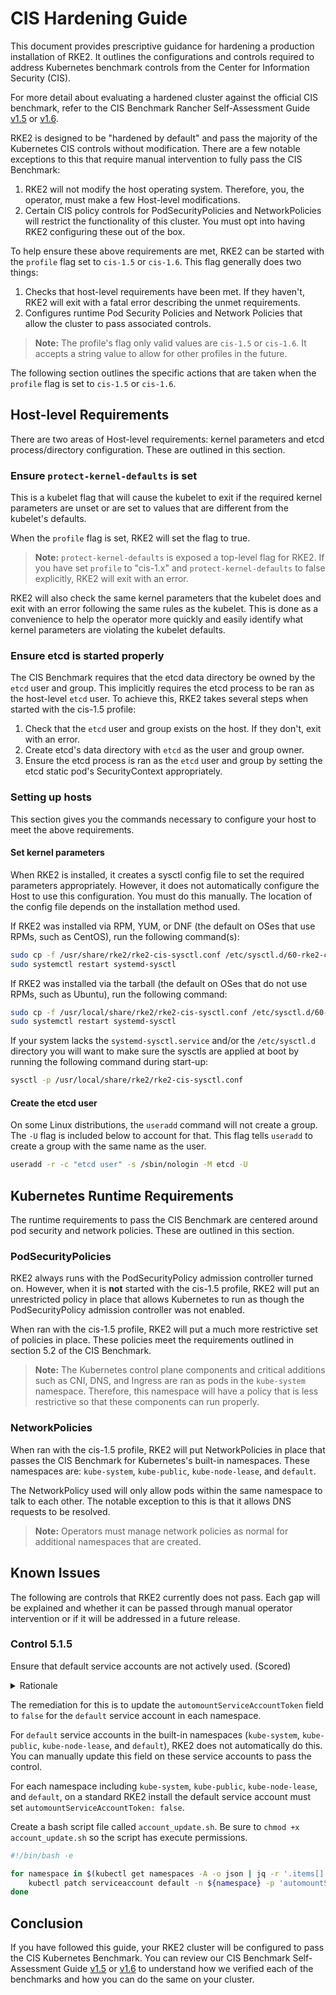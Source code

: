 # CIS Hardening Guide

This document provides prescriptive guidance for hardening a production installation of RKE2. It outlines the configurations and controls required to address Kubernetes benchmark controls from the Center for Information Security (CIS).

For more detail about evaluating a hardened cluster against the official CIS benchmark, refer to the CIS Benchmark Rancher Self-Assessment Guide [v1.5](cis_self_assessment15.md) or [v1.6](cis_self_assessment16.md).

RKE2 is designed to be "hardened by default" and pass the majority of the Kubernetes CIS controls without modification. There are a few notable exceptions to this that require manual intervention to fully pass the CIS Benchmark:

1. RKE2 will not modify the host operating system. Therefore, you, the operator, must make a few Host-level modifications.
2. Certain CIS policy controls for PodSecurityPolicies and NetworkPolicies will restrict the functionality of this cluster. You must opt into having RKE2 configuring these out of the box.

To help ensure these above requirements are met, RKE2 can be started with the `profile` flag set to `cis-1.5` or `cis-1.6`. This flag generally does two things:

1. Checks that host-level requirements have been met. If they haven't, RKE2 will exit with a fatal error describing the unmet requirements.
2. Configures runtime Pod Security Policies and Network Policies that allow the cluster to pass associated controls.

> **Note:** The profile's flag only valid values are `cis-1.5` or `cis-1.6`. It accepts a string value to allow for other profiles in the future.

The following section outlines the specific actions that are taken when the `profile` flag is set to `cis-1.5` or `cis-1.6`.

## Host-level Requirements

There are two areas of Host-level requirements: kernel parameters and etcd process/directory configuration. These are outlined in this section.

### Ensure `protect-kernel-defaults` is set
This is a kubelet flag that will cause the kubelet to exit if the required kernel parameters are unset or are set to values that are different from the kubelet's defaults.

When the `profile` flag is set, RKE2 will set the flag to true.

> **Note:** `protect-kernel-defaults` is exposed a top-level flag for RKE2. If you have set `profile` to "cis-1.x" and `protect-kernel-defaults` to false explicitly, RKE2 will exit with an error.

RKE2 will also check the same kernel parameters that the kubelet does and exit with an error following the same rules as the kubelet. This is done as a convenience to help the operator more quickly and easily identify what kernel parameters are violating the kubelet defaults.

### Ensure etcd is started properly
The CIS Benchmark requires that the etcd data directory be owned by the `etcd` user and group. This implicitly requires the etcd process to be ran as the host-level `etcd` user. To achieve this, RKE2 takes several steps when started with the cis-1.5 profile:

1. Check that the `etcd` user and group exists on the host. If they don't, exit with an error.
2. Create etcd's data directory with `etcd` as the user and group owner.
3. Ensure the etcd process is ran as the `etcd` user and group by setting the etcd static pod's SecurityContext appropriately.

### Setting up hosts
This section gives you the commands necessary to configure your host to meet the above requirements.

#### Set kernel parameters
When RKE2 is installed, it creates a sysctl config file to set the required parameters appropriately.
However, it does not automatically configure the Host to use this configuration. You must do this manually.
The location of the config file depends on the installation method used.

If RKE2 was installed via RPM, YUM, or DNF (the default on OSes that use RPMs, such as CentOS), run the following command(s):
```bash
sudo cp -f /usr/share/rke2/rke2-cis-sysctl.conf /etc/sysctl.d/60-rke2-cis.conf
sudo systemctl restart systemd-sysctl
```

If RKE2 was installed via the tarball (the default on OSes that do not use RPMs, such as Ubuntu), run the following command:
```bash
sudo cp -f /usr/local/share/rke2/rke2-cis-sysctl.conf /etc/sysctl.d/60-rke2-cis.conf
sudo systemctl restart systemd-sysctl
```

If your system lacks the `systemd-sysctl.service` and/or the `/etc/sysctl.d` directory you will want to make sure the
sysctls are applied at boot by running the following command during start-up:
```bash
sysctl -p /usr/local/share/rke2/rke2-cis-sysctl.conf
```

#### Create the etcd user
On some Linux distributions, the `useradd` command will not create a group. The `-U` flag is included below to account for that. This flag tells `useradd` to create a group with the same name as the user.
 
```bash
useradd -r -c "etcd user" -s /sbin/nologin -M etcd -U
```

## Kubernetes Runtime Requirements

The runtime requirements to pass the CIS Benchmark are centered around pod security and network policies. These are outlined in this section.

### PodSecurityPolicies

RKE2 always runs with the PodSecurityPolicy admission controller turned on. However, when it is **not** started with the cis-1.5 profile, RKE2 will put an unrestricted policy in place that allows Kubernetes to run as though the PodSecurityPolicy admission controller was not enabled.

When ran with the cis-1.5 profile, RKE2 will put a much more restrictive set of policies in place. These policies meet the requirements outlined in section 5.2 of the CIS Benchmark.

> **Note:** The Kubernetes control plane components and critical additions such as CNI, DNS, and Ingress are ran as pods in the `kube-system` namespace. Therefore, this namespace will have a policy that is less restrictive so that these components can run properly.

### NetworkPolicies

When ran with the cis-1.5 profile, RKE2 will put NetworkPolicies in place that passes the CIS Benchmark for Kubernetes's built-in namespaces. These namespaces are: `kube-system`, `kube-public`, `kube-node-lease`, and `default`.

The NetworkPolicy used will only allow pods within the same namespace to talk to each other. The notable exception to this is that it allows DNS requests to be resolved.

> **Note:** Operators must manage network policies as normal for additional namespaces that are created.

## Known Issues
The following are controls that RKE2 currently does not pass. Each gap will be explained and whether it can be passed through manual operator intervention or if it will be addressed in a future release.

### Control 5.1.5
Ensure that default service accounts are not actively used. (Scored)
<details>
<summary>Rationale</summary>

Kubernetes provides a default service account that is used by cluster workloads where no specific service account is assigned to the pod.

Where access to the Kubernetes API from a pod is required, a specific service account should be created for that pod, and rights granted to that service account.

The default service account should be configured such that it does not provide a service account token and does not have any explicit rights assignments.
</details>

The remediation for this is to update the `automountServiceAccountToken` field to `false` for the `default` service account in each namespace.

For `default` service accounts in the built-in namespaces (`kube-system`, `kube-public`, `kube-node-lease`, and `default`), RKE2 does not automatically do this. You can manually update this field on these service accounts to pass the control.

For each namespace including `kube-system`, `kube-public`, `kube-node-lease`, and `default`, on a standard RKE2 install the default service account must set `automountServiceAccountToken: false`.

Create a bash script file called `account_update.sh`. Be sure to `chmod +x account_update.sh` so the script has execute permissions.

```bash
#!/bin/bash -e

for namespace in $(kubectl get namespaces -A -o json | jq -r '.items[].metadata.name'); do
    kubectl patch serviceaccount default -n ${namespace} -p 'automountServiceAccountToken: false'
done
```

## Conclusion

If you have followed this guide, your RKE2 cluster will be configured to pass the CIS Kubernetes Benchmark. You can review our CIS Benchmark Self-Assessment Guide [v1.5](cis_self_assessment15.md) or [v1.6](cis_self_assessment16.md) to understand how we verified each of the benchmarks and how you can do the same on your cluster.
